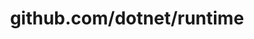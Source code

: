 ---
layout: post
title: github.com/dotnet/runtime
categories: link
tags: [انگلیسی, گیت‌هاب, برنامه‌نویسی]
---